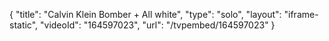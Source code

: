 {
    "title": "Calvin Klein Bomber + All white",
    "type": "solo",
    "layout": "iframe-static",
    "videoId": "164597023",
    "url": "\/tvpembed\/164597023"
}